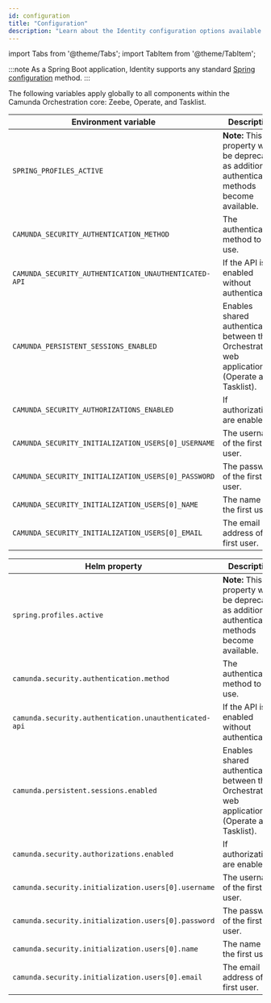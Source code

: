 ```yaml
---
id: configuration
title: "Configuration"
description: "Learn about the Identity configuration options available in your Orchestration cluster."
---
```


import Tabs from '@theme/Tabs';
import TabItem from '@theme/TabItem';

:::note
As a Spring Boot application, Identity supports any standard
[Spring configuration](https://docs.spring.io/spring-boot/reference/features/external-config.html) method.
:::

The following variables apply globally to all components within the Camunda Orchestration core: Zeebe, Operate, and Tasklist.

<!-- updates must be made to BOTH tables -->
<Tabs>
  <TabItem value="env" label="Environment variables" default>

| Environment variable                                  | Description                                                                                       | Default value       |
| ----------------------------------------------------- | ------------------------------------------------------------------------------------------------- | ------------------- |
| `SPRING_PROFILES_ACTIVE`                              | **Note:** This property will be deprecated as additional authentication methods become available. | `consolidated-auth` |
| `CAMUNDA_SECURITY_AUTHENTICATION_METHOD`              | The authentication method to use.                                                                 | `basic`             |
| `CAMUNDA_SECURITY_AUTHENTICATION_UNAUTHENTICATED-API` | If the API is enabled without authentication.                                                     | `true`              |
| `CAMUNDA_PERSISTENT_SESSIONS_ENABLED`                 | Enables shared authentication between the Orchestration web applications (Operate and Tasklist).  | `true`              |
| `CAMUNDA_SECURITY_AUTHORIZATIONS_ENABLED`             | If authorizations are enabled.                                                                    | `true`              |
| `CAMUNDA_SECURITY_INITIALIZATION_USERS[0]_USERNAME`   | The username of the first user.                                                                   | `demo`              |
| `CAMUNDA_SECURITY_INITIALIZATION_USERS[0]_PASSWORD`   | The password of the first user.                                                                   | `demo`              |
| `CAMUNDA_SECURITY_INITIALIZATION_USERS[0]_NAME`       | The name of the first user.                                                                       | Demo                |
| `CAMUNDA_SECURITY_INITIALIZATION_USERS[0]_EMAIL`      | The email address of the first user.                                                              | `demo@demo.com`     |

  </TabItem>
  <TabItem value="helm" label="Helm properties" default>

| Helm property                                         | Description                                                                                       | Default value       |
| ----------------------------------------------------- | ------------------------------------------------------------------------------------------------- | ------------------- |
| `spring.profiles.active`                              | **Note:** This property will be deprecated as additional authentication methods become available. | `consolidated-auth` |
| `camunda.security.authentication.method`              | The authentication method to use.                                                                 | `basic`             |
| `camunda.security.authentication.unauthenticated-api` | If the API is enabled without authentication.                                                     | `true`              |
| `camunda.persistent.sessions.enabled`                 | Enables shared authentication between the Orchestration web applications (Operate and Tasklist).  | `true`              |
| `camunda.security.authorizations.enabled`             | If authorizations are enabled.                                                                    | `true`              |
| `camunda.security.initialization.users[0].username`   | The username of the first user.                                                                   | `demo`              |
| `camunda.security.initialization.users[0].password`   | The password of the first user.                                                                   | `demo`              |
| `camunda.security.initialization.users[0].name`       | The name of the first user.                                                                       | `Demo`              |
| `camunda.security.initialization.users[0].email`      | The email address of the first user.                                                              | `demo@demo.com`     |

  </TabItem>
</Tabs>
